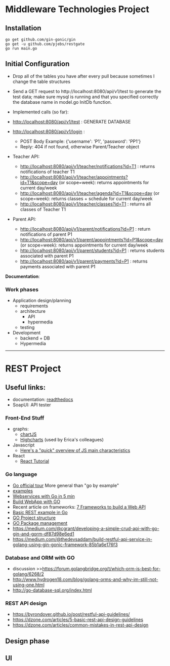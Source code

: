 # Middleware Technologies Project

## Installation
```
go get github.com/gin-gonic/gin
go get -u github.com/pjebs/restgate
go run main.go
```

## Initial Configuration

- Drop all of the tables you have after every pull because sometimes I change the table structures
- Send a GET request to http://localhost:8080/api/v1/test to generate the test data; make sure mysql is running and that you specified correctly the database name in model.go InitDb function.

- Implemented calls (so far):
- [http://localhost:8080/api/v1/test](http://localhost:8080/api/v1/test) : GENERATE DATABASE
- [http://localhost:8080/api/v1/login](http://localhost:8080/api/v1/login) :
	- POST Body Example: {'username': 'P1', 'password': 'PP1'}
	- Reply: 404 if not found, otherwise Parent/Teacher object	
	
- Teacher API:				
	- [http://localhost:8080/api/v1/teacher/notifications?id=T1](http://localhost:8080/api/v1/teacher/notifications?id=T1) : returns notifications of teacher T1
	- [http://localhost:8080/api/v1/teacher/appointments?id=T1&scope=day](http://localhost:8080/api/v1/teacher/appointments?id=T1&scope=day) (or scope=week): returns appointments for current day/week
	- [http://localhost:8080/api/v1/teacher/agenda?id=T1&scope=day](http://localhost:8080/api/v1/teacher/agenda?id=T1&scope=day) (or scope=week): returns classes + schedule for current day/week
	- [http://localhost:8080/api/v1/teacher/classes?id=T1](http://localhost:8080/api/v1/teacher/classes?id=T1) : returns all classes of Teacher T1
	
- Parent API:
	- [http://localhost:8080/api/v1/parent/notifications?id=P1](http://localhost:8080/api/v1/parent/notifications?id=P1) : return notifications of parent P1
	- [http://localhost:8080/api/v1/parent/appointments?id=P1&scope=day](http://localhost:8080/api/v1/parent/appointments?id=P1&scope=day) (or scope=week): returns appointments for current day/week
	- [http://localhost:8080/api/v1/parent/students?id=P1](http://localhost:8080/api/v1/parent/students?id=P1) : returns students associated with parent P1
	- [http://localhost:8080/api/v1/parent/payments?id=P1](http://localhost:8080/api/v1/parent/payments?id=P1) : returns payments associated with parent P1
	


__Documentation__: 

### Work phases
- Application design/planning
    - requirements
    - architecture
        - API
        - hypermedia
    - testing
- Development
    - backend + DB
    - Hypermedia

---

# REST Project
## Useful links:
- documentation: [readthedocs](https://readthedocs.org/)
- SoapUI: API tester

### Front-End Stuff
- graphs: 
    - [chartJS](http://www.chartjs.org/)
    - [Highcharts](https://www.highcharts.com/) (used by Erica's colleagues)
- Javascript
    - [Here's a "quick" overview of JS main characteristics](https://developer.mozilla.org/en-US/docs/Web/JavaScript/A_re-introduction_to_JavaScript)
- React
    - [React Tutorial](https://reactjs.org/tutorial/tutorial.html)
### Go language
- [Go official tour](https://tour.golang.org/welcome/1)
More general than "go by example"
- [examples](https://gobyexample.com/)
- [Webservices with Go in 5 min](https://blog.smartbear.com/web-development/how-to-build-a-web-service-in-5-minutes-with-go/)
- [Build WebApp with GO](https://astaxie.gitbooks.io/build-web-application-with-golang/en/08.0.html)
- Recent article on frameworks: [7 Frameworks to build a Web API](https://nordicapis.com/7-frameworks-to-build-a-rest-api-in-go/)
- [Basic REST example in Go](https://dev.to/codehakase/building-a-restful-api-with-go)
- [GO Project structure](https://golang.org/doc/code.html)
- [GO Package management](https://github.com/golang/go/wiki/PackageManagementTools)
- https://medium.com/@cgrant/developing-a-simple-crud-api-with-go-gin-and-gorm-df87d98e6ed1
- https://medium.com/@thedevsaddam/build-restful-api-service-in-golang-using-gin-gonic-framework-85b1a6e176f3
### Database and ORM with GO
- discussion >>https://forum.golangbridge.org/t/which-orm-is-best-for-golang/6268/2
- http://www.hydrogen18.com/blog/golang-orms-and-why-im-still-not-using-one.html
- http://go-database-sql.org/index.html
### REST API design
- https://byrondover.github.io/post/restful-api-guidelines/
- https://dzone.com/articles/5-basic-rest-api-design-guidelines
- https://dzone.com/articles/common-mistakes-in-rest-api-design

## Design phase

## UI





